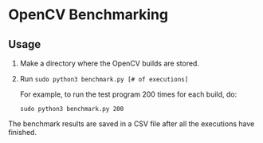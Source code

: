 # OpenCV Benchmarking

## Usage
1. Make a directory where the OpenCV builds are stored.
2. Run ```sudo python3 benchmark.py [# of executions]```
   
   For example, to run the test program 200 times for each build, do:
   
    ```sudo python3 benchmark.py 200```

The benchmark results are saved in a CSV file after all the executions have finished.